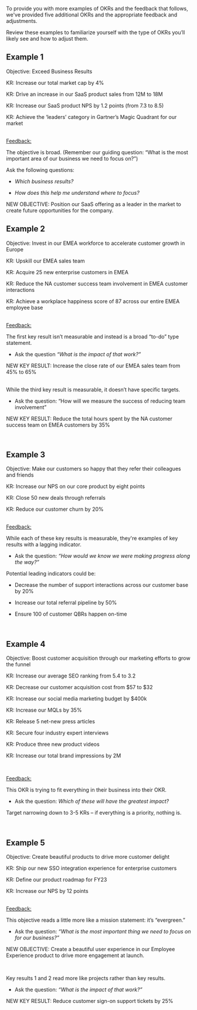 To provide you with more examples of OKRs and the feedback that follows, we've provided five additional OKRs and the appropriate feedback and adjustments.  

Review these examples to familiarize yourself with the type of OKRs you’ll likely see and how to adjust them.  

Example 1 
- 

Objective: Exceed Business Results

KR: Increase our total market cap by 4% 

KR: Drive an increase in our SaaS product sales from 12M to 18M 

KR: Increase our SaaS product NPS by 1.2 points (from 7.3 to 8.5) 

KR: Achieve the ‘leaders’ category in Gartner’s Magic Quadrant for our market 
<br>
<br>
 
<u>Feedback:</U>  

The objective is broad. (Remember our guiding question: “What is the most important area of our business we need to focus on?”) 

Ask the following questions:  

- *Which business results?*   

- *How does this help me understand where to focus?* 

NEW OBJECTIVE: Position our SaaS offering as a leader in the market to create future opportunities for the company. 

 

Example 2
- 

Objective: Invest in our EMEA workforce to accelerate customer growth in Europe 

KR: Upskill our EMEA sales team 

KR: Acquire 25 new enterprise customers in EMEA 

KR: Reduce the NA customer success team involvement in EMEA customer interactions 

KR: Achieve a workplace happiness score of 87 across our entire EMEA employee base 
<br>
<br>

<u> Feedback: </U>

The first key result isn’t measurable and instead is a broad “to-do” type statement. 

- Ask the question *“What is the impact of that work?”* 

 NEW KEY RESULT: Increase the close rate of our EMEA sales team from 45% to 65% 

<br>
While the third key result is measurable, it doesn’t have specific targets. 

- Ask the question: “How will we measure the success of reducing team involvement” 

NEW KEY RESULT: Reduce the total hours spent by the NA customer success team on EMEA customers by 35% 

 <br>


Example 3 
-

Objective: Make our customers so happy that they refer their colleagues and friends 

KR: Increase our NPS on our core product by eight points 

KR: Close 50 new deals through referrals 

KR: Reduce our customer churn by 20%  
<br>

<u>Feedback: </u>

While each of these key results is measurable, they're examples of key results with a lagging indicator. 

- Ask the question: *“How would we know we were making progress along the way?”* 

 Potential leading indicators could be: 

- Decrease the number of support interactions across our customer base by 20% 

- Increase our total referral pipeline by 50% 

- Ensure 100 of customer QBRs happen on-time

<br>  

Example 4 
- 

Objective: Boost customer acquisition through our marketing efforts to grow the funnel

KR: Increase our average SEO ranking from 5.4 to 3.2 

KR: Decrease our customer acquisition cost from $57 to $32 

KR: Increase our social media marketing budget by $400k 

KR: Increase our MQLs by 35% 

KR: Release 5 net-new press articles 

KR: Secure four industry expert interviews 

KR: Produce three new product videos 

KR: Increase our total brand impressions by 2M 

 <br>


<u>Feedback:</u>

This OKR is trying to fit everything in their business into their OKR. 

- Ask the question: *Which of these will have the greatest impact?*  

Target narrowing down to 3-5 KRs – if everything is a priority, nothing is. 

<br>

 

Example 5 
- 

Objective: Create beautiful products to drive more customer delight 

KR: Ship our new SSO integration experience for enterprise customers 

KR: Define our product roadmap for FY23 

KR: Increase our NPS by 12 points 
<br>
<br>

 

<u>Feedback:</u>

This objective reads a little more like a mission statement: it’s “evergreen.” 

- Ask the question: *“What is the most important thing we need to focus on for our business?”* 

NEW OBJECTIVE: Create a beautiful user experience in our Employee Experience product to drive more engagement at launch.
 
<br>


Key results 1 and 2 read more like projects rather than key results. 

- Ask the question: *“What is the impact of that work?”* 

NEW KEY RESULT: Reduce customer sign-on support tickets by 25% 

 